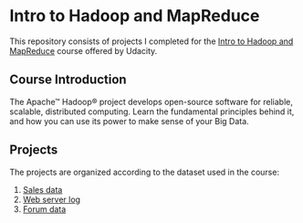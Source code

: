 # Intro to Hadoop and MapReduce
This repository consists of projects I completed for the [Intro to Hadoop and MapReduce](https://www.udacity.com/course/intro-to-hadoop-and-mapreduce--ud617) course offered by Udacity.

## Course Introduction
The Apache™ Hadoop® project develops open-source software for reliable, scalable, distributed computing. Learn the fundamental principles behind it, and how you can use its power to make sense of your Big Data.

## Projects
The projects are organized according to the dataset used in the course:  
1. [Sales data](./sales_data)
2. [Web server log](./web_server_log)
3. [Forum data](./forum_data)
